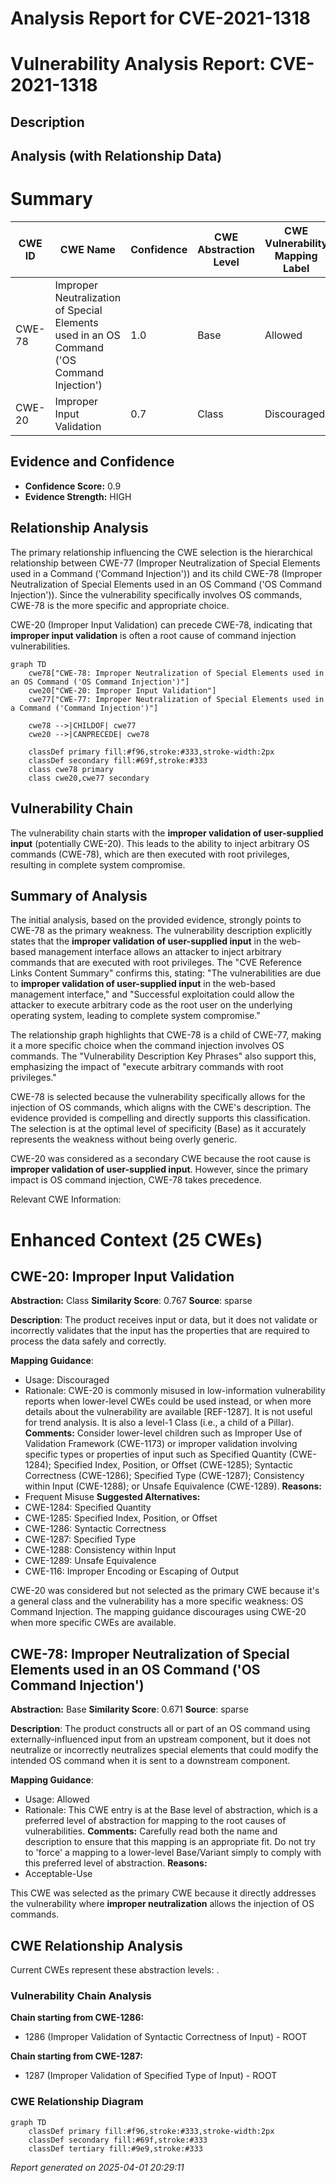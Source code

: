 # Analysis Report for CVE-2021-1318

# Vulnerability Analysis Report: CVE-2021-1318

## Description



## Analysis (with Relationship Data)

# Summary
| CWE ID | CWE Name | Confidence | CWE Abstraction Level | CWE Vulnerability Mapping Label | CWE-Vulnerability Mapping Notes |
|---|---|---|---|---|---|
| CWE-78 | Improper Neutralization of Special Elements used in an OS Command ('OS Command Injection') | 1.0 | Base | Allowed | Primary CWE |
| CWE-20 | Improper Input Validation | 0.7 | Class | Discouraged | Secondary Candidate |

## Evidence and Confidence

*   **Confidence Score:** 0.9
*   **Evidence Strength:** HIGH

## Relationship Analysis
The primary relationship influencing the CWE selection is the hierarchical relationship between CWE-77 (Improper Neutralization of Special Elements used in a Command ('Command Injection')) and its child CWE-78 (Improper Neutralization of Special Elements used in an OS Command ('OS Command Injection')). Since the vulnerability specifically involves OS commands, CWE-78 is the more specific and appropriate choice.

CWE-20 (Improper Input Validation) can precede CWE-78, indicating that **improper input validation** is often a root cause of command injection vulnerabilities.

```mermaid
graph TD
    cwe78["CWE-78: Improper Neutralization of Special Elements used in an OS Command ('OS Command Injection')"]
    cwe20["CWE-20: Improper Input Validation"]
    cwe77["CWE-77: Improper Neutralization of Special Elements used in a Command ('Command Injection')"]

    cwe78 -->|CHILDOF| cwe77
    cwe20 -->|CANPRECEDE| cwe78

    classDef primary fill:#f96,stroke:#333,stroke-width:2px
    classDef secondary fill:#69f,stroke:#333
    class cwe78 primary
    class cwe20,cwe77 secondary
```

## Vulnerability Chain
The vulnerability chain starts with the **improper validation of user-supplied input** (potentially CWE-20). This leads to the ability to inject arbitrary OS commands (CWE-78), which are then executed with root privileges, resulting in complete system compromise.

## Summary of Analysis
The initial analysis, based on the provided evidence, strongly points to CWE-78 as the primary weakness. The vulnerability description explicitly states that the **improper validation of user-supplied input** in the web-based management interface allows an attacker to inject arbitrary commands that are executed with root privileges. The "CVE Reference Links Content Summary" confirms this, stating: "The vulnerabilities are due to **improper validation of user-supplied input** in the web-based management interface," and "Successful exploitation could allow the attacker to execute arbitrary code as the root user on the underlying operating system, leading to complete system compromise."

The relationship graph highlights that CWE-78 is a child of CWE-77, making it a more specific choice when the command injection involves OS commands. The "Vulnerability Description Key Phrases" also support this, emphasizing the impact of "execute arbitrary commands with root privileges."

CWE-78 is selected because the vulnerability specifically allows for the injection of OS commands, which aligns with the CWE's description. The evidence provided is compelling and directly supports this classification. The selection is at the optimal level of specificity (Base) as it accurately represents the weakness without being overly generic.

CWE-20 was considered as a secondary CWE because the root cause is **improper validation of user-supplied input**. However, since the primary impact is OS command injection, CWE-78 takes precedence.

Relevant CWE Information:

# Enhanced Context (25 CWEs)

## CWE-20: Improper Input Validation
**Abstraction:** Class
**Similarity Score**: 0.767
**Source**: sparse

**Description**:
The product receives input or data, but it does
        not validate or incorrectly validates that the input has the
        properties that are required to process the data safely and
        correctly.

**Mapping Guidance**:
- Usage: Discouraged
- Rationale: CWE-20 is commonly misused in low-information vulnerability reports when lower-level CWEs could be used instead, or when more details about the vulnerability are available [REF-1287]. It is not useful for trend analysis. It is also a level-1 Class (i.e., a child of a Pillar).
**Comments:** Consider lower-level children such as Improper Use of Validation Framework (CWE-1173) or improper validation involving specific types or properties of input such as Specified Quantity (CWE-1284); Specified Index, Position, or Offset (CWE-1285); Syntactic Correctness (CWE-1286); Specified Type (CWE-1287); Consistency within Input (CWE-1288); or Unsafe Equivalence (CWE-1289).
**Reasons:**
- Frequent Misuse
**Suggested Alternatives:**
- CWE-1284: Specified Quantity
- CWE-1285: Specified Index, Position, or Offset
- CWE-1286: Syntactic Correctness
- CWE-1287: Specified Type
- CWE-1288: Consistency within Input
- CWE-1289: Unsafe Equivalence
- CWE-116: Improper Encoding or Escaping of Output

CWE-20 was considered but not selected as the primary CWE because it's a general class and the vulnerability has a more specific weakness: OS Command Injection. The mapping guidance discourages using CWE-20 when more specific CWEs are available.

## CWE-78: Improper Neutralization of Special Elements used in an OS Command ('OS Command Injection')
**Abstraction:** Base
**Similarity Score**: 0.671
**Source**: sparse

**Description**:
The product constructs all or part of an OS command using externally-influenced input from an upstream component, but it does not neutralize or incorrectly neutralizes special elements that could modify the intended OS command when it is sent to a downstream component.

**Mapping Guidance**:
- Usage: Allowed
- Rationale: This CWE entry is at the Base level of abstraction, which is a preferred level of abstraction for mapping to the root causes of vulnerabilities.
**Comments:** Carefully read both the name and description to ensure that this mapping is an appropriate fit. Do not try to 'force' a mapping to a lower-level Base/Variant simply to comply with this preferred level of abstraction.
**Reasons:**
- Acceptable-Use

This CWE was selected as the primary CWE because it directly addresses the vulnerability where **improper neutralization** allows the injection of OS commands.


## CWE Relationship Analysis

Current CWEs represent these abstraction levels: .


### Vulnerability Chain Analysis

**Chain starting from CWE-1286:**
- 1286 (Improper Validation of Syntactic Correctness of Input) - ROOT


**Chain starting from CWE-1287:**
- 1287 (Improper Validation of Specified Type of Input) - ROOT



### CWE Relationship Diagram

```mermaid
graph TD
    classDef primary fill:#f96,stroke:#333,stroke-width:2px
    classDef secondary fill:#69f,stroke:#333
    classDef tertiary fill:#9e9,stroke:#333
```



*Report generated on 2025-04-01 20:29:11*
